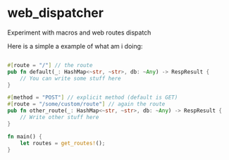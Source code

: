 web_dispatcher
==============

Experiment with macros and web routes dispatch

Here is a simple a example of what am i doing:

```Rust

#[route = "/"] // the route
pub fn default(_: HashMap<~str, ~str>, db: ~Any) -> RespResult {
    // You can write some stuff here
}

#[method = "POST"] // explicit method (default is GET)
#[route = "/some/custom/route"] // again the route
pub fn other_route(_: HashMap<~str, ~str>, db: ~Any) -> RespResult {
    // Write other stuff here
}

fn main() {
    let routes = get_routes!();
}

```
